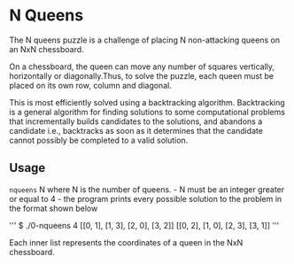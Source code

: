 # N Queens

The N queens puzzle is a challenge of placing N non-attacking queens on an NxN chessboard.

On a chessboard, the queen can move any number of squares vertically, horizontally or diagonally.Thus, to solve the puzzle, each queen must be placed on its own row, column and diagonal.

This is most efficiently solved using a backtracking algorithm. Backtracking is a general algorithm for finding solutions to some computational problems that incrementally builds candidates to the solutions, and abandons a candidate i.e., backtracks as soon as it determines that the candidate cannot possibly be completed to a valid solution.

## Usage

`nqueens` N where N is the number of queens. - N must be an integer greater or equal to 4 - the program prints every possible solution to the problem in the format shown below

'''
$ ./0-nqueens 4
[[0, 1], [1, 3], [2, 0], [3, 2]]
[[0, 2], [1, 0], [2, 3], [3, 1]]
'''

Each inner list represents the coordinates of a queen in the NxN chessboard.
